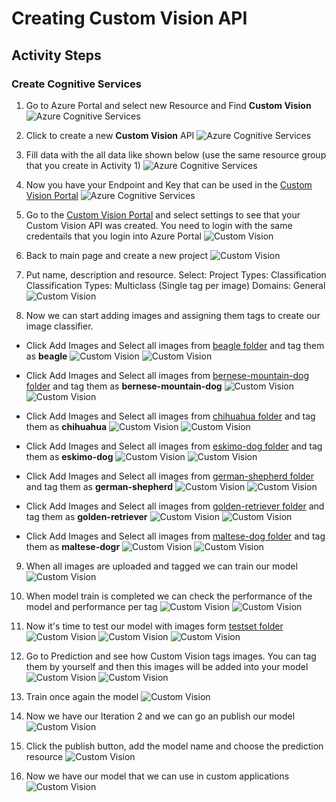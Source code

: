 # Creating Custom Vision API

## Activity Steps
### Create Cognitive Services

1. Go to Azure Portal and select new Resource and Find **Custom Vision**
![Azure Cognitive Services](../images/03-CreateCustomVision/01.CreateCustomVision.png)

2. Click to create a new **Custom Vision** API
![Azure Cognitive Services](../images/03-CreateCustomVision/02.CreateCustomVision.png)

3. Fill data with the all data like shown below (use the same resource group that you create in Activity 1)
![Azure Cognitive Services](../images/03-CreateCustomVision/03.CreateCustomVision.png)

4. Now you have your Endpoint and Key that can be used in the [Custom Vision Portal](https://customvision.ai)
![Azure Cognitive Services](../images/03-CreateCustomVision/04.CreateCustomVision.png)

5. Go to the [Custom Vision Portal](https://customvision.ai) and select settings to see that your Custom Vision API was created. You need to login with the same credentails that you login into Azure Portal
![Custom Vision](../images/03-CreateCustomVision/05.CustomVision.PNG)

6. Back to main page and create a new project
![Custom Vision](../images/03-CreateCustomVision/06.CustomVision.PNG)

7. Put name, description and resource.
  Select: 
    Project Types: Classification
    Classification Types: Multiclass (Single tag per image)
    Domains: General
![Custom Vision](../images/03-CreateCustomVision/07.CustomVision.PNG)

8. Now we can start adding images and assigning them tags to create our image classifier. 
* Click Add Images and Select all images from [beagle folder](https://github.com/gosiaborzecka/ProgNetWorkshop/tree/master/steps/03-CreateCustomVision/images/beagle) and tag them as **beagle**
![Custom Vision](../images/03-CreateCustomVision/08.CustomVision.PNG)
![Custom Vision](../images/03-CreateCustomVision/09.CustomVision.PNG)

* Click Add Images and Select all images from [bernese-mountain-dog folder](https://github.com/gosiaborzecka/ProgNetWorkshop/tree/master/steps/03-CreateCustomVision/images/bernese-mountain-dog)  and tag them as **bernese-mountain-dog**
![Custom Vision](../images/03-CreateCustomVision/10.CustomVision.PNG)
![Custom Vision](../images/03-CreateCustomVision/11.CustomVision.PNG)

* Click Add Images and Select all images from [chihuahua folder](https://github.com/gosiaborzecka/ProgNetWorkshop/tree/master/steps/03-CreateCustomVision/images/chihuahua)  and tag them as **chihuahua**
![Custom Vision](../images/03-CreateCustomVision/12.CustomVision.PNG)
![Custom Vision](../images/03-CreateCustomVision/13.CustomVision.PNG)


* Click Add Images and Select all images from [eskimo-dog folder](https://github.com/gosiaborzecka/ProgNetWorkshop/tree/master/steps/03-CreateCustomVision/images/eskimo-dog)  and tag them as **eskimo-dog**
![Custom Vision](../images/03-CreateCustomVision/14.CustomVision.PNG)
![Custom Vision](../images/03-CreateCustomVision/15.CustomVision.PNG)

* Click Add Images and Select all images from [german-shepherd folder](https://github.com/gosiaborzecka/ProgNetWorkshop/tree/master/steps/03-CreateCustomVision/images/german-shepherd)  and tag them as **german-shepherd**
![Custom Vision](../images/03-CreateCustomVision/16.CustomVision.PNG)
![Custom Vision](../images/03-CreateCustomVision/17.CustomVision.PNG)

* Click Add Images and Select all images from [golden-retriever folder](https://github.com/gosiaborzecka/ProgNetWorkshop/tree/master/steps/03-CreateCustomVision/images/golden-retriever)  and tag them as **golden-retriever**
![Custom Vision](../images/03-CreateCustomVision/18.CustomVision.PNG)
![Custom Vision](../images/03-CreateCustomVision/19.CustomVision.PNG)

* Click Add Images and Select all images from [maltese-dog folder](https://github.com/gosiaborzecka/ProgNetWorkshop/tree/master/steps/03-CreateCustomVision/images/maltese-dog)  and tag them as **maltese-dogr**
![Custom Vision](../images/03-CreateCustomVision/20.CustomVision.PNG)
![Custom Vision](../images/03-CreateCustomVision/21.CustomVision.PNG)


9. When all images are uploaded and tagged we can train our model
![Custom Vision](../images/03-CreateCustomVision/22.CustomVision.PNG)

10. When model train is completed we can check the performance of the model and performance per tag
![Custom Vision](../images/03-CreateCustomVision/23.CustomVision.PNG)
![Custom Vision](../images/03-CreateCustomVision/24.CustomVision.PNG)

11. Now it's time to test our model with images form [testset folder](https://github.com/gosiaborzecka/ProgNetWorkshop/tree/master/steps/03-CreateCustomVision/testset)
![Custom Vision](../images/03-CreateCustomVision/25.CustomVision.PNG)
![Custom Vision](../images/03-CreateCustomVision/26.CustomVision.PNG)
![Custom Vision](../images/03-CreateCustomVision/27.CustomVision.PNG)


12. Go to Prediction and see how Custom Vision tags images. You can tag them by yourself and then this images will be added into your model
![Custom Vision](../images/03-CreateCustomVision/28.CustomVision.PNG)
![Custom Vision](../images/03-CreateCustomVision/29.CustomVision.PNG)

13. Train once again the model
![Custom Vision](../images/03-CreateCustomVision/30.CustomVision.PNG)

14. Now we have our Iteration 2 and we can go an publish our model
![Custom Vision](../images/03-CreateCustomVision/31.CustomVision.PNG)

15. Click the publish button, add the model name and choose the prediction resource
![Custom Vision](../images/03-CreateCustomVision/32.CustomVision.PNG)

16. Now we have our model that we can use in custom applications
![Custom Vision](../images/03-CreateCustomVision/32.CustomVision.PNG)
